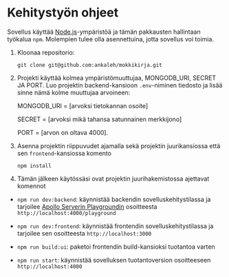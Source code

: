 # Kehitystyön ohjeet

Sovellus käyttää [Node.js](https://nodejs.org/)-ympäristöä ja tämän pakkausten hallintaan työkalua `npm`.
Molempien tulee olla asennettuina, jotta sovellus voi toimia.

1) Kloonaa repositorio:

    `git clone git@github.com:ankaleh/mokkikirja.git`

2) Projekti käyttää kolmea ympäristömuuttujaa, MONGODB_URI, SECRET JA PORT. Luo projektin backend-kansioon `.env`-niminen tiedosto ja lisää sinne nämä kolme muuttujaa arvoineen: 

    MONGODB_URI = [arvoksi tietokannan osoite]

    SECRET = [arvoksi mikä tahansa satunnainen merkkijono]

    PORT = [arvon on oltava 4000].

3) Asenna projektin riippuvudet ajamalla sekä projektin juurikansiossa että sen `frontend`-kansiossa komento

    `npm install`

4) Tämän jälkeen käytössäsi ovat projektin juurihakemistossa ajettavat komennot

- `npm run dev:backend`: käynnistää backendin sovelluskehitystilassa ja tarjoilee [Apollo Serverin Playgroundin](https://www.apollographql.com/docs/apollo-server/testing/build-run-queries/#graphql-playground) osoitteesta `http://localhost:4000/playground`

- `npm run dev:frontend`: käynnistää frontendin sovelluskehitystilassa ja tarjoilee sen osoitteesta `http://localhost:3000`

- `npm run build:ui`: paketoi frontendin build-kansioksi tuotantoa varten

- `npm run start`: käynnistää sovelluksen tuotantoversion osoitteeseen `http://localhost:4000`


